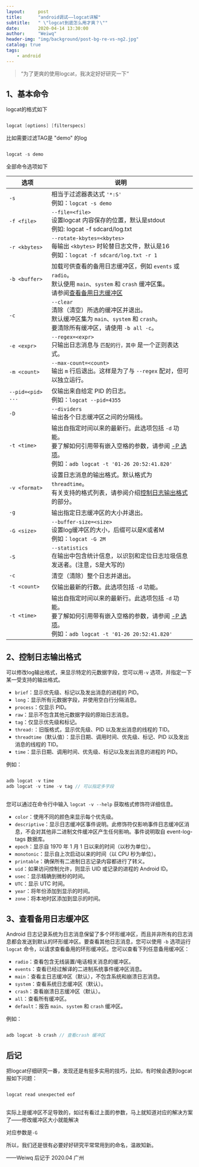 ```yaml
---
layout:     post
title:      "android调试——logcat详解"
subtitle:   " \"logcat到底怎么用才爽？\""
date:       2020-04-14 13:30:00
author:     "Weiwq"
header-img: "img/background/post-bg-re-vs-ng2.jpg"
catalog: true
tags:
    - android
---
```


> “为了更爽的使用logcat，我决定好好研究一下“

## 1、基本命令
logcat的格式如下

```java

logcat [options] [filterspecs]

```

比如需要过滤TAG是 "demo" 的log

```java

logcat -s demo

```

全部命令选项如下

|选项|说明|
|---|----|
|`-s`|相当于过滤器表达式 `'*:S'` <br> 例如：`logcat -s demo`|
|`-f <file>`|`--file=<file>` <br>设置logcat 内容保存的位置，默认是stdout<br> 例如:  logcat -f sdcard/log.txt|
|`-r <kbytes>`|`--rotate-kbytes=<kbytes>` <br>每输出 `<kbytes>` 时轮替日志文件，默认是16 <br> 例如：`logcat -f sdcard/log.txt -r 1`|
|`-b <buffer>`|加载可供查看的备用日志缓冲区，例如 `events` 或 `radio`。<br>默认使用 `main`、`system` 和 `crash` 缓冲区集。<br>请参阅[查看备用日志缓冲区](https://developer.android.google.cn/tools/debugging/debugging-log#alternativeBuffers)|
|`-c`|`--clear` <br/>清除（清空）所选的缓冲区并退出。<br>默认缓冲区集为 `main`、`system` 和 `crash`。<br>要清除所有缓冲区，请使用 `-b all -c`。|
|`-e <expr>`|`--regex=<expr>` <br>只输出日志消息与 `` 匹配的行，其中 `` 是一个正则表达式。|
|`-m <count>`|`--max-count=<count>` <br>输出 `m` 行后退出。这样是为了与 `--regex` 配对，但可以独立运行。|
|`--pid=<pid> ...`|仅输出来自给定 PID 的日志。<br>例如：`logcat --pid=4355`|
|`-D`|`--dividers` <br>输出各个日志缓冲区之间的分隔线。|
|`-t <time>`|输出自指定时间以来的最新行。此选项包括 `-d` 功能。<br>要了解如何引用带有嵌入空格的参数，请参阅 [-P 选项](https://developer.android.google.cn/studio/command-line/logcat#quotes)。<br>例如：`adb logcat -t '01-26 20:52:41.820'`|
|`-v <format>`|设置日志消息的输出格式。默认格式为 `threadtime`。<br>有关支持的格式列表，请参阅介绍[控制日志输出格式](https://developer.android.google.cn/studio/command-line/logcat#outputFormat)的部分。|
|`-g`|输出指定日志缓冲区的大小并退出。|
|`-G <size>`|`--buffer-size=<size>` <br> 设置log缓冲区的大小，后缀可以是K或者M<br>例如：`logcat -G 2M`|
|`-S`|`--statistics` <br>在输出中包含统计信息，以识别和定位日志垃圾信息发送者。(注意，S是大写的)|
|`-c`|清空（清除）整个日志并退出。|
|`-t <count>`|仅输出最新的行数。此选项包括 `-d` 功能。|
|`-t <time>`|输出自指定时间以来的最新行。此选项包括 `-d` 功能。<br>要了解如何引用带有嵌入空格的参数，请参阅 [-P 选项](https://developer.android.google.cn/studio/command-line/logcat#quotes)。<br>例如：`adb logcat -t '01-26 20:52:41.820'`|


## 2、控制日志输出格式

可以修改log输出格式，来显示特定的元数据字段，您可以用`-v` 选项，并指定一下某一受支持的输出格式。

- `brief`：显示优先级、标记以及发出消息的进程的 PID。
- `long`：显示所有元数据字段，并使用空白行分隔消息。
- `process`：仅显示 PID。
- `raw`：显示不包含其他元数据字段的原始日志消息。
- `tag`：仅显示优先级和标记。
- `thread:`：旧版格式，显示优先级、PID 以及发出消息的线程的 TID。
- `threadtime`（默认值）：显示日期、调用时间、优先级、标记、PID 以及发出消息的线程的 TID。
- `time`：显示日期、调用时间、优先级、标记以及发出消息的进程的 PID。

例如：

```java

adb logcat -v time
adb logcat -v time -v tag // 可以指定多字段
 
```

您可以通过在命令行中输入 `logcat -v --help` 获取格式修饰符详细信息。

- `color`：使用不同的颜色来显示每个优先级。
- `descriptive`：显示日志缓冲区事件说明。此修饰符仅影响事件日志缓冲区消息，不会对其他非二进制文件缓冲区产生任何影响。事件说明取自 event-log-tags 数据库。
- `epoch`：显示自 1970 年 1 月 1 日以来的时间（以秒为单位）。
- `monotonic`：显示自上次启动以来的时间（以 CPU 秒为单位）。
- `printable`：确保所有二进制日志记录内容都进行了转义。
- `uid`：如果访问控制允许，则显示 UID 或记录的进程的 Android ID。
- `usec`：显示精确到微秒的时间。
- `UTC`：显示 UTC 时间。
- `year`：将年份添加到显示的时间。
- `zone`：将本地时区添加到显示的时间。

## 3、查看备用日志缓冲区

Android 日志记录系统为日志消息保留了多个环形缓冲区，而且并非所有的日志消息都会发送到默认的环形缓冲区。要查看其他日志消息，您可以使用 `-b` 选项运行 `logcat` 命令，以请求查看备用的环形缓冲区。您可以查看下列任意备用缓冲区：

- `radio`：查看包含无线装置/电话相关消息的缓冲区。
- `events`：查看已经过解译的二进制系统事件缓冲区消息。
- `main`：查看主日志缓冲区（默认），不包含系统和崩溃日志消息。
- `system`：查看系统日志缓冲区（默认）。
- `crash`：查看崩溃日志缓冲区（默认）。
- `all`：查看所有缓冲区。
- `default`：报告 `main`、`system` 和 `crash` 缓冲区。

例如：

```java

adb logcat -b crash // 查看crash 缓冲区

```

## 后记

把logcat仔细研究一番，发现还是有挺多实用的技巧，比如，有时候会遇到logcat报如下问题：

```java

logcat read unexpected eof
  
```

实际上是缓冲区不足导致的，如过有看过上面的参数，马上就知道对应的解决方案了——修改缓冲区大小就能解决

对应参数是`-G`

所以，我们还是很有必要好好研究平常常用到的命名，温故知新。

——Weiwq 后记于 2020.04 广州
